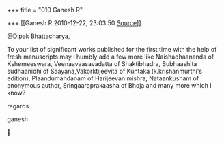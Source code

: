 +++
title = "010 Ganesh R"

+++
[[Ganesh R	2010-12-22, 23:03:50 [Source](https://groups.google.com/g/bvparishat/c/KynLtHRPA68)]]



@Dipak Bhattacharya,  
  
To your list of significant works published for the first time with the help of fresh manuscripts may i humbly add a few more like Naishadhaananda of Kshemeeswara, Veenaavaasavadatta of Shaktibhadra, Subhaashita sudhaanidhi of Saayana,Vakorktijeevita of Kuntaka (k.krishanmurthi's edition), Plaandumandanam of Harijeevan mishra, Nataankusham of anonymous author, Sringaaraprakaasha of Bhoja and many more which I know?  
  
regards  
  
  
ganesh



